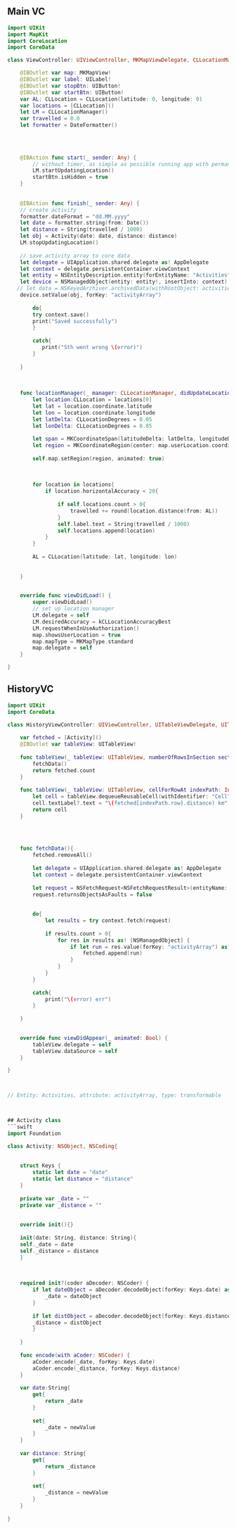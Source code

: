 
## Main VC
```swift
import UIKit
import MapKit
import CoreLocation
import CoreData

class ViewController: UIViewController, MKMapViewDelegate, CLLocationManagerDelegate {

    @IBOutlet var map: MKMapView!
    @IBOutlet var label: UILabel!
    @IBOutlet var stopBtn: UIButton!
    @IBOutlet var startBtn: UIButton!
    var AL: CLLocation = CLLocation(latitude: 0, longitude: 0)
    var locations = [CLLocation]()
    let LM = CLLocationManager()
    var travelled = 0.0
    let formatter = DateFormatter()
 
    

    
    @IBAction func start(_ sender: Any) {
        // without timer, as simple as possible running app with permanent data storage
        LM.startUpdatingLocation()
        startBtn.isHidden = true
    }
    
   
    @IBAction func finish(_ sender: Any) {
    // create activity
    formatter.dateFormat = "dd.MM.yyyy"
    let date = formatter.string(from: Date())
    let distance = String(travelled / 1000)
    let obj = Activity(date: date, distance: distance)
    LM.stopUpdatingLocation()
   
    // save activity array to core data
    let delegate = UIApplication.shared.delegate as! AppDelegate
    let context = delegate.persistentContainer.viewContext
    let entity = NSEntityDescription.entity(forEntityName: "Activities", in: context)
    let device = NSManagedObject(entity: entity!, insertInto: context)
   // let data = NSKeyedArchiver.archivedData(withRootObject: activities)
    device.setValue(obj, forKey: "activityArray")
        
        do{
        try context.save()
        print("Saved successfully")
        }
        
        catch{
           print("Sth went wrong \(error)")
        }
        
    }
    
 
    
    func locationManager(_ manager: CLLocationManager, didUpdateLocations locations: [CLLocation]) {
        let location:CLLocation = locations[0]
        let lat = location.coordinate.latitude
        let lon = location.coordinate.longitude
        let latDelta: CLLocationDegrees = 0.05
        let lonDelta: CLLocationDegrees = 0.05
        
        let span = MKCoordinateSpan(latitudeDelta: latDelta, longitudeDelta: lonDelta)
        let region = MKCoordinateRegion(center: map.userLocation.coordinate, span: span)
        
        self.map.setRegion(region, animated: true)
        
        
        
        for location in locations{
            if location.horizontalAccuracy < 20{
                
                if self.locations.count > 0{
                    travelled += round(location.distance(from: AL))
                }
                self.label.text = String(travelled / 1000)
                self.locations.append(location)
            }
        }
        
        AL = CLLocation(latitude: lat, longitude: lon)
        
        
    }

    
    override func viewDidLoad() {
        super.viewDidLoad()
        // set up location manager
        LM.delegate = self
        LM.desiredAccuracy = kCLLocationAccuracyBest
        LM.requestWhenInUseAuthorization()
        map.showsUserLocation = true
        map.mapType = MKMapType.standard
        map.delegate = self
    }

}
```





## HistoryVC
```swift
import UIKit
import CoreData

class HistoryViewController: UIViewController, UITableViewDelegate, UITableViewDataSource {
    
    var fetched = [Activity]()
    @IBOutlet var tableView: UITableView!
    
    func tableView(_ tableView: UITableView, numberOfRowsInSection section: Int) -> Int {
        fetchData()
        return fetched.count
    }
    
    func tableView(_ tableView: UITableView, cellForRowAt indexPath: IndexPath) -> UITableViewCell {
        let cell = tableView.dequeueReusableCell(withIdentifier: "Cell", for: indexPath)
        cell.textLabel?.text = "\(fetched[indexPath.row].distance) km"
        return cell
    }
    

    
   
    func fetchData(){
        fetched.removeAll()
        
        let delegate = UIApplication.shared.delegate as! AppDelegate
        let context = delegate.persistentContainer.viewContext
        
        let request = NSFetchRequest<NSFetchRequestResult>(entityName: "Activities")
        request.returnsObjectsAsFaults = false
        
        
        do{
            let results = try context.fetch(request)
            
            if results.count > 0{
                for res in results as! [NSManagedObject] {
                    if let run = res.value(forKey: "activityArray") as? Activity{
                        fetched.append(run)
                    }
                }
            }
        }
            
        catch{
            print("\(error) err")
        }
        
    }
    

    override func viewDidAppear(_ animated: Bool) {
        tableView.delegate = self
        tableView.dataSource = self
    }

}



// Entity: Activities, attribute: activityArray, type: transformable



## Activity class
```swift
import Foundation

class Activity: NSObject, NSCoding{
   
    
    struct Keys {
        static let date = "date"
        static let distance = "distance"
    }
    
    private var _date = ""
    private var _distance = ""
    
    
    override init(){}
    
    init(date: String, distance: String){
    self._date = date
    self._distance = distance
    }
    

    
    required init?(coder aDecoder: NSCoder) {
        if let dateObject = aDecoder.decodeObject(forKey: Keys.date) as? String{
            _date = dateObject
        }
        
        if let distObject = aDecoder.decodeObject(forKey: Keys.distance) as? String{
        _distance = distObject
        }
        
    }
    
    func encode(with aCoder: NSCoder) {
        aCoder.encode(_date, forKey: Keys.date)
        aCoder.encode(_distance, forKey: Keys.distance)
    }
    
    var date:String{
        get{
            return _date
        }
        
        set{
            _date = newValue
        }
    }
    
    var distance: String{
        get{
            return _distance
        }
        
        set{
            _distance = newValue
        }
    }
    
}
```
